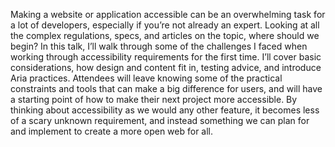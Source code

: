 Making a website or application accessible can be an overwhelming task for a lot of developers, especially if you’re not already an expert. Looking at all the complex regulations, specs, and articles on the topic, where should we begin? In this talk, I’ll walk through some of the challenges I faced when working through accessibility requirements for the first time. I’ll cover basic considerations, how design and content fit in, testing advice, and introduce Aria practices. Attendees will leave knowing some of the practical constraints and tools that can make a big difference for users, and will have a starting point of how to make their next project more accessible. By thinking about accessibility as we would any other feature, it becomes less of a scary unknown requirement, and instead something we can plan for and implement to create a more open web for all.